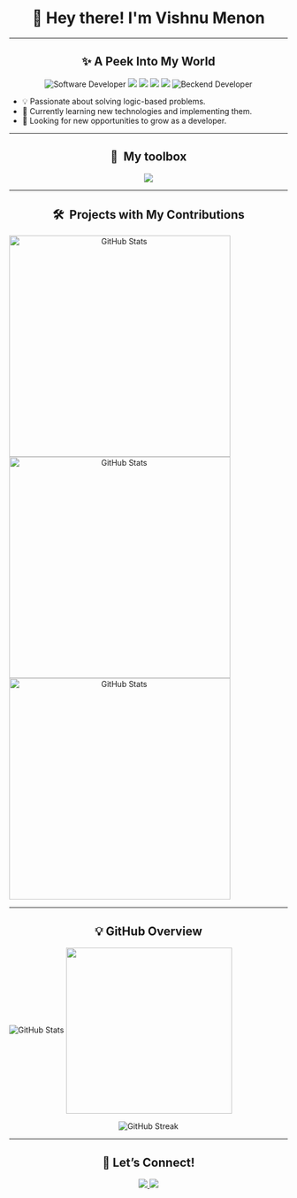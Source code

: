 <h1 align="center">👋 Hey there! I'm Vishnu Menon</h1>

<!-- <p align="center">
  <img src="https://raw.githubusercontent.com/MenonVishnu/MenonVishnu/dev/Assets/Photo.svg" width="400">
 </p> -->

---

<h2 align="center">✨ A Peek Into My World</h2>

<p align="center">
  <img src="https://img.shields.io/badge/Software%20Developer-white" alt="Software Developer">
  <img src="https://img.shields.io/badge/React%20JS-%2361DAFB.svg?style=flat-square&logo=react&logoColor=white">
  <img src="https://img.shields.io/badge/Node.js-%23339933.svg?style=flat-square&logo=node.js&logoColor=white">
  <img src="https://img.shields.io/badge/Go-%2300ADD8?style=flat-square&logo=go&logoColor=white">
   <img src="https://img.shields.io/badge/express.js-lightgrey?style=flat-square&logo=express&logoColor=white">
   <img src="https://img.shields.io/badge/Backend%20Developer-white" alt="Beckend Developer">
</p>

<ul>
  <li>💡 Passionate about solving logic-based problems.</li>
  <li>🌱 Currently learning new technologies and implementing them.</li>
  <li>🚀 Looking for new opportunities to grow as a developer.</li>
</ul>

---

<h2 align="center">🧰 &nbsp;My toolbox</h2>

<p align="center">
  <img src="https://skillicons.dev/icons?i=go,nodejs,express,react,vscode,js,html,css,mongodb,git,github,redis,docker" />
</p>

---

<h2 align="center">🛠️ &nbsp;Projects with My Contributions</h2>
<span align="center">
    <a>
    <img width="400" align="center" src="https://github-readme-stats.vercel.app/api/pin/?username=dipeshsanil&repo=CUB&bg_color=0d1116&title_color=ce09ec&text_color=a4aacb&icon_color=007ec6)" alt="GitHub Stats">
    </a>
    <a>
    <img width="400" align="center" src="https://github-readme-stats.vercel.app/api/pin/?username=dipeshsanil&repo=SIH_SS604_demo&bg_color=0d1116&title_color=ce09ec&text_color=a4aacb&icon_color=007ec6)" alt="GitHub Stats">
    </a>
    <a>
    <img width="400" align="center" src="https://github-readme-stats.vercel.app/api/pin/?username=dipeshsanil&repo=NFT-Marketplace&bg_color=0d1116&title_color=ce09ec&text_color=a4aacb&icon_color=007ec6)" alt="GitHub Stats">
    </a>
</span>

---

<h2 align="center">💡 GitHub Overview</h2>

<a align="center">
  <img widht="500" src="https://github-readme-stats.vercel.app/api?username=MenonVishnu&show_icons=true&theme=great-gatsby&hide=issues,contribs&show=prs_merged" alt="GitHub Stats">
</a>
<a align="center">
  <img width="300" align="center" src="https://github-readme-stats.vercel.app/api/top-langs?username=MenonVishnu&layout=compact&langs_count=8&card_width=320&hide=jupyter%20notebook&theme=dark" />
</a>
<p align="center">
  <img src="https://github-readme-streak-stats.herokuapp.com/?user=MenonVishnu&theme=dark" alt="GitHub Streak">
</p>

---

<h2 align="center">💬 Let’s Connect!</h2>

<p align="center">
  <a href="https://www.linkedin.com/in/menonvishnu01" target="_blank">
    <img src="https://img.shields.io/badge/LinkedIn-0A66C2?style=for-the-badge&logo=linkedin&logoColor=white">
  </a>
  <a href="mailto:menonvishnu26@gmail.com">
    <img src="https://img.shields.io/badge/Email-%23D14836.svg?style=for-the-badge&logo=gmail&logoColor=white">
  </a>
</p>

